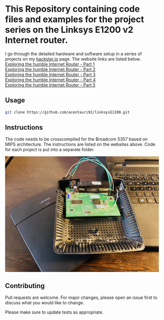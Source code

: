 # This Repository containing code files and examples for the project series on the Linksys E1200 v2 Internet router.
I go through the detailed hardware and software setup in a series of projects on my [hackster.io](https://www.hackster.io/acentauri92/projects) page. The website links are listed below.    
[Exploring the humble Internet Router - Part 1](https://www.hackster.io/acentauri92/exploring-the-humble-internet-router-part-1-75703a)  
[Exploring the humble Internet Router - Part 2](https://www.hackster.io/acentauri92/exploring-the-humble-internet-router-part-2-1321c8)  
[Exploring the humble Internet Router - Part 3](https://www.hackster.io/acentauri92/exploring-the-humble-internet-router-part-3-da5688)  
[Exploring the humble Internet Router - Part 4](https://www.hackster.io/acentauri92/exploring-the-humble-internet-router-part-4-4bd9b3)   
[Exploring the humble Internet Router - Part 5](https://www.hackster.io/acentauri92/exploring-the-humble-internet-router-part-5-056064) 


## Usage
```bash
git clone https://github.com/acentauri92/linksysE1200.git
```
## Instructions
The code needs to be crosscompiled for the Broadcom 5357 based on MIPS architecture. The instructions are listed on the websites above.
Code for each project is put into a separate folder.

![alt text](https://github.com/acentauri92/linksysE1200/blob/master/cover_page.jpg)

## Contributing
Pull requests are welcome. For major changes, please open an issue first to discuss what you would like to change.

Please make sure to update tests as appropriate.
